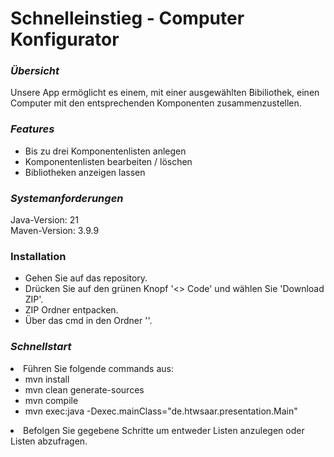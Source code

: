 <h1>Schnelleinstieg - Computer Konfigurator</h1>

<h3><i>Übersicht</i></h3>
<div>Unsere App ermöglicht es einem, mit einer ausgewählten Bibiliothek, einen Computer mit den entsprechenden Komponenten zusammenzustellen.</div>

<h3><i>Features</i></h3>
<div>
  <ul>
    <li>Bis zu drei Komponentenlisten anlegen</li>
    <li>Komponentenlisten bearbeiten / löschen</li>
    <li>Bibliotheken anzeigen lassen</li>
</ul>
</div>

<h3><i>Systemanforderungen</i></h3>
<div>Java-Version: 21 </div>
<div>Maven-Version: 3.9.9 </div>

<h3>Installation</h3>
<div>
  <ul>
    <li>Gehen Sie auf das repository.</li>
    <li>Drücken Sie auf den grünen Knopf '<> Code' und wählen Sie 'Download ZIP'.</li>
    <li>ZIP Ordner entpacken.</li>
    <li>Über das cmd in den Ordner ''.</li>
  </ul>
</div>

<h3><i>Schnellstart</i></h3>
<div>
  <li>Führen Sie folgende commands aus:
      <ul>
        <li>mvn install</li>
        <li>mvn clean generate-sources</li>
        <li>mvn compile</li>
        <li>mvn exec:java -Dexec.mainClass="de.htwsaar.presentation.Main"</li>
      </ul>
    </li>
  <li>Befolgen Sie gegebene Schritte um entweder Listen anzulegen oder Listen abzufragen.</li>
</div>
